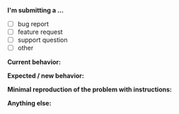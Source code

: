 <!--
IF YOU DON'T FILL OUT THE FOLLOWING INFORMATION WE MIGHT CLOSE YOUR ISSUE WITHOUT INVESTIGATION
-->

**I'm submitting a ...**
<!-- (check one with "x") -->
- [ ] bug report
- [ ] feature request
- [ ] support question
- [ ] other

**Current behavior:**
<!-- Describe how the bug manifests / how the current features are insufficient. -->

**Expected / new behavior:**
<!-- Describe what the behavior would be without the bug / how the feature would improve AngularJS -->

**Minimal reproduction of the problem with instructions:**
<!--
If the current behavior is a bug or you can illustrate your feature request better with an example,
please provide the *STEPS TO REPRODUCE* and if possible a *MINIMAL DEMO* of the problem via
https://plnkr.co or similar (you can use this template as a starting point: http://plnkr.co/edit/tpl:yBpEi4).
-->

**Anything else:**
<!-- e.g. stacktraces, related issues, suggestions how to fix -->
